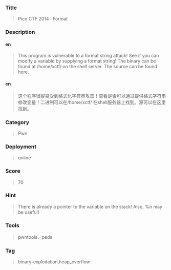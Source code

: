 ### Title
> Pico CTF 2014 : Format

### Description

#### en
> This program is vulnerable to a format string attack! See if you can modify a variable by supplying a format string! The binary can be found at /home/xctf/ on the shell server. The source can be found here.

#### cn
> 这个程序很容易受到格式化字符串攻击！查看是否可以通过提供格式字符串修改变量！二进制可以在/home/xctf/ 在shell服务器上找到。源可以在这里找到。

### Category
> Pwn

### Deployment
>online

### Score
> 70

### Hint
> There is already a pointer to the variable on the stack! Also, %n may be useful!

### Tools
>pwntools、peda

### Tag
> binary-exploitation,heap_overflow                      